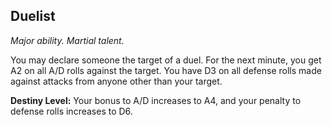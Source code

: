 ## Duelist

_Major ability. Martial talent._

You may declare someone the target of a duel. For the next minute, you get A2 on all A/D rolls against the target. You have D3 on all defense rolls made against attacks from anyone other than your target.

**Destiny Level:**
Your bonus to A/D increases to A4, and your penalty to defense rolls increases to D6.
